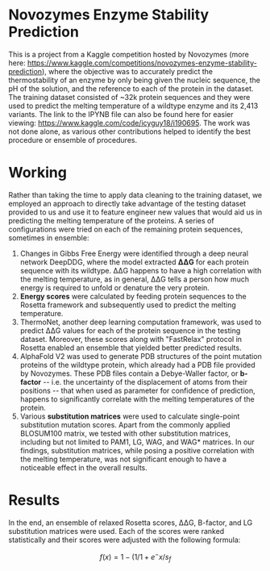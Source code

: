 # Novozymes Enzyme Stability Prediction
This is a project from a Kaggle competition hosted by Novozymes (more here: https://www.kaggle.com/competitions/novozymes-enzyme-stability-prediction), where the objective was to accurately predict the thermostability of an enzyme by only being given the nucleic sequence, the pH of the solution, and the reference to each of the protein in the dataset. The training dataset consisted of ~32k protein sequences and they were used to predict the melting temperature of a wildtype enzyme and its 2,413 variants.
The link to the IPYNB file can also be found here for easier viewing: https://www.kaggle.com/code/icyguy18/i190695. The work was not done alone, as various other contributions helped to identify the best procedure or ensemble of procedures.

# Working
Rather than taking the time to apply data cleaning to the training dataset, we employed an approach to directly take advantage of the testing dataset provided to us and use it to feature engineer new values that would aid us in predicting the melting temperature of the proteins. A series of configurations were tried on each of the remaining protein sequences, sometimes in ensemble:

1. Changes in Gibbs Free Energy were identified through a deep neural network DeepDDG, where the model extracted **ΔΔG** for each protein sequence with its wildtype. ΔΔG happens to have a high correlation with the melting temperature, as in general, ΔΔG tells a person how much energy is required to unfold or denature the very protein.
2. **Energy scores** were calculated by feeding protein sequences to the Rosetta framework and subsequently used to predict the melting temperature.
3. ThermoNet, another deep learning computation framework, was used to predict ΔΔG values for each of the protein sequence in the testing dataset. Moreover, these scores along with "FastRelax" protocol in Rosetta enabled an ensemble that yielded better predicted results.
4. AlphaFold V2 was used to generate PDB structures of the point mutation proteins of the wildtype protein, which already had a PDB file provided by Novozymes. These PDB files contain a Debye-Waller factor, or **b-factor** -- i.e. the uncertainty of the displacement of atoms from their positions -- that when used as parameter for confidence of prediction, happens to significantly correlate with the melting temperatures of the protein.
5. Various **substitution matrices** were used to calculate single-point substitution mutation scores. Apart from the commonly applied BLOSUM100 matrix, we tested with other substitution matrices, including but not limited to PAM1, LG, WAG, and WAG* matrices. In our findings, substitution matrices, while posing a positive correlation with the melting temperature, was not significant enough to have a noticeable effect in the overall results.

# Results
In the end, an ensemble of relaxed Rosetta scores, ΔΔG, B-factor, and LG substitution matrices were used. Each of the scores were ranked statistically and their scores were adjusted with the following formula:
```math
f(x) = 1-(1/1+e^-x/s_f
```
